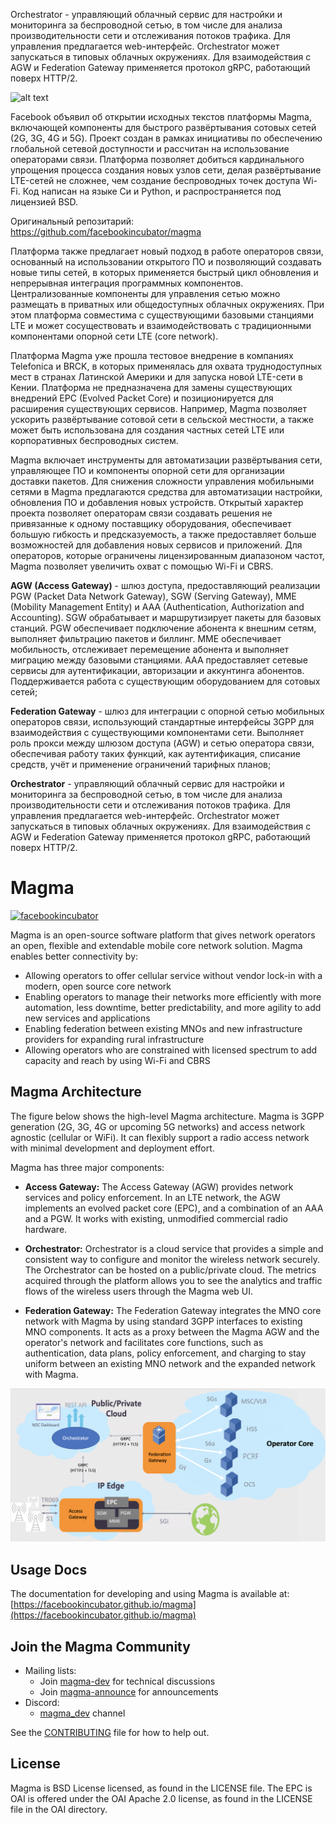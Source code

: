 Orchestrator - управляющий облачный сервис для настройки и мониторинга за беспроводной сетью, в том числе для анализа производительности сети и отслеживания потоков трафика. Для управления предлагается web-интерфейс. Orchestrator может запускаться в типовых облачных окружениях. Для взаимодействия с AGW и Federation Gateway применяется протокол gRPC, работающий поверх HTTP/2. 

![alt text](https://www.opennet.ru/opennews/pics_base/0_1551120834.png) 

Facebook объявил об открытии исходных текстов платформы Magma, включающей компоненты для быстрого развёртывания сотовых сетей (2G, 3G, 4G и 5G). Проект создан в рамках инициативы по обеспечению глобальной сетевой доступности и рассчитан на использование операторами связи. Платформа позволяет добиться кардинального упрощения процесса создания новых узлов сети, делая развёртывание LTE-сетей не сложнее, чем создание беспроводных точек доступа Wi-Fi. Код написан на языке Си и Python, и распространяется под лицензией BSD.

Оригинальный репозитарий: https://github.com/facebookincubator/magma  

Платформа также предлагает новый подход в работе операторов связи, основанный на использовании открытого ПО и позволяющий создавать новые типы сетей, в которых применяется быстрый цикл обновления и непрерывная интеграция программных компонентов. Централизованные компоненты для управления сетью можно размещать в приватных или общедоступных облачных окружениях. При этом платформа совместима с существующими базовыми станциями LTE и может сосуществовать и взаимодействовать с традиционными компонентами опорной сети LTE (core network).  

Платформа Magma уже прошла тестовое внедрение в компаниях Telefonica и BRCK, в которых применялась для охвата труднодоступных мест в странах Латинской Америки и для запуска новой LTE-сети в Кении. Платформа не предназначена для замены существующих внедрений EPC (Evolved Packet Core) и позиционируется для расширения существующих сервисов. Например, Magma позволяет ускорить развёртывание сотовой сети в сельской местности, а также может быть использована для создания частных сетей LTE или корпоративных беспроводных систем.  

Magma включает инструменты для автоматизации развёртывания сети, управляющее ПО и компоненты опорной сети для организации доставки пакетов. Для снижения сложности управления мобильными сетями в Magma предлагаются средства для автоматизации настройки, обновления ПО и добавления новых устройств. Открытый характер проекта позволяет операторам связи создавать решения не привязанные к одному поставщику оборудования, обеспечивает большую гибкость и предсказуемость, а также предоставляет больше возможностей для добавления новых сервисов и приложений. Для операторов, которые ограничены лицензированным диапазоном частот, Magma позволяет увеличить охват с помощью Wi-Fi и CBRS.

<b>AGW (Access Gateway)</b> - шлюз доступа, предоставляющий реализации PGW (Packet Data Network Gateway), SGW (Serving Gateway), MME (Mobility Management Entity) и AAA (Authentication, Authorization and Accounting). SGW обрабатывает и маршрутизирует пакеты для базовых станций. PGW обеспечивает подключение абонента к внешним сетям, выполняет фильтрацию пакетов и биллинг. MME обеспечивает мобильность, отслеживает перемещение абонента и выполняет миграцию между базовыми станциями. AAA предоставляет сетевые сервисы для аутентификации, авторизации и аккунтинга абонентов. Поддерживается работа с существующим оборудованием для сотовых сетей;  

<b>Federation Gateway</b> - шлюз для интеграции с опорной сетью мобильных операторов связи, использующий стандартные интерфейсы 3GPP для взаимодействия с существующими компонентами сети. Выполняет роль прокси между шлюзом доступа (AGW) и сетью оператора связи, обеспечивая работу таких функций, как аутентификация, списание средств, учёт и применение ограничений тарифных планов;  

<b>Orchestrator</b> - управляющий облачный сервис для настройки и мониторинга за беспроводной сетью, в том числе для анализа производительности сети и отслеживания потоков трафика. Для управления предлагается web-интерфейс. Orchestrator может запускаться в типовых облачных окружениях. Для взаимодействия с AGW и Federation Gateway применяется протокол gRPC, работающий поверх HTTP/2.  

# Magma

[![facebookincubator](https://circleci.com/gh/facebookincubator/magma.svg?style=shield)](https://circleci.com/gh/facebookincubator/magma)

Magma is an open-source software platform that gives network operators an open, flexible and extendable mobile core network solution. Magma enables better connectivity by:

* Allowing operators to offer cellular service without vendor lock-in with a modern, open source core network
* Enabling operators to manage their networks more efficiently with more automation, less downtime, better predictability, and more agility to add new services and applications
* Enabling federation between existing MNOs and new infrastructure providers for expanding rural infrastructure
* Allowing operators who are constrained with licensed spectrum to add capacity and reach by using Wi-Fi and CBRS


## Magma Architecture

The figure below shows the high-level Magma architecture. Magma is 3GPP generation (2G, 3G, 4G or upcoming 5G networks) and access network agnostic (cellular or WiFi). It can flexibly support a radio access network with minimal development and deployment effort.

Magma has three major components:

* **Access Gateway:** The Access Gateway (AGW) provides network services and policy enforcement. In an LTE network, the AGW implements an evolved packet core (EPC), and a combination of an AAA and a PGW. It works with existing, unmodified commercial radio hardware.

* **Orchestrator:** Orchestrator is a cloud service that provides a simple and consistent way to configure and monitor the wireless network securely. The Orchestrator can be hosted on a public/private cloud. The metrics acquired through the platform allows you to see the analytics and traffic flows of the wireless users through the Magma web UI.

* **Federation Gateway:** The Federation Gateway integrates the MNO core network with Magma by using standard 3GPP interfaces to existing MNO components.  It acts as a proxy between the Magma AGW and the operator's network and facilitates core functions, such as authentication, data plans, policy enforcement, and charging to stay uniform between an existing MNO network and the expanded network with Magma.

![Magma architecture diagram](docs/readmes/assets/magma_overview.png?raw=true "Magma Architecture")

## Usage Docs
The documentation for developing and using Magma is available at: [https://facebookincubator.github.io/magma](https://facebookincubator.github.io/magma)

## Join the Magma Community

- Mailing lists:
  - Join [magma-dev](https://groups.google.com/forum/#!forum/magma-dev) for technical discussions
  - Join [magma-announce](https://groups.google.com/forum/#!forum/magma-announce) for announcements
- Discord:
  - [magma\_dev](https://discord.gg/WDBpebF) channel

See the [CONTRIBUTING](CONTRIBUTING.md) file for how to help out.

## License

Magma is BSD License licensed, as found in the LICENSE file.
The EPC is OAI is offered under the OAI Apache 2.0 license, as found in the LICENSE file in the OAI directory.
